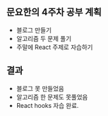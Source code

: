 ## 문요한의 4주차 공부 계획
- 블로그 만들기
- 알고리즘 두 문제 풀기
- 주말에 React 주제로 자습하기



## 결과

- 블로그 못 만들었음
- 알고리즘 한 문제도 못풀었음
- React hooks 자습 완료.